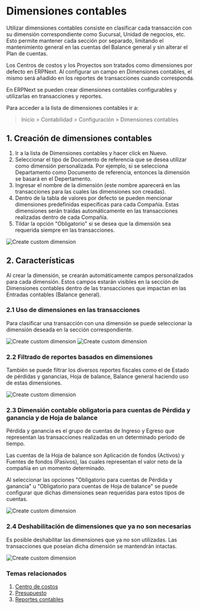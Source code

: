 <!-- add-breadcrumbs -->
# Dimensiones contables


Utilizar dimensiones contables consiste en clasificar cada transacción con su dimensión correspondiente como Sucursal, Unidad de negocios, etc. Esto permite mantener cada sección por separado, limitando el mantenimiento general en las cuentas del Balance general y sin alterar el Plan de cuentas.

Los Centros de costos y los Proyectos son tratados como dimensiones por defecto en ERPNext. Al configurar un campo en Dimensiones contables, el mismo será añadido en los reportes de transacciones cuando corresponda. 

En ERPNext se pueden crear dimensiones contables configurables y utilizarlas en transacciones y reportes.

Para acceder a la lista de dimensiones contables ir a:
> Inicio > Contabilidad > Configuración > Dimensiones contables

## 1. Creación de dimensiones contables

1. Ir a la lista de Dimensiones contables y hacer click en Nuevo.
1. Seleccionar el tipo de Documento de referencia que se desea utilizar como dimensión personalizada. Por ejemplo, si se selecciona Departamento como Documento de referencia, entonces la dimensión se basará en el Depertamento.
1. Ingresar el nombre de la dimensión (este nombre aparecerá en las transacciones para las cuales las dimensiones son creadas).
1. Dentro de la tabla de valores por defecto se pueden mencionar dimensiones predefinidas específicas para cada Compañía. Estas dimensiones serán traídas automáticamente en las transacciones realizadas dentro de cada Compañía.
1. Tildar la opción "Obligatorio" si se desea que la dimensión sea requerida siempre en las transacciones.

<img alt="Create custom dimension" class="screenshot" src="{{docs_base_url}}/assets/img/accounts/accounting-dimension.png">


## 2. Características

Al crear la dimensión, se crearán automáticamente campos personalizados para cada dimensión. Estos campos estarán visibles en la sección de Dimensiones contables dentro de las transacciones que impactan en las Entradas contables (Balance general).

### 2.1 Uso de dimensiones en las transacciones

Para clasificar una transacción con una dimensión se puede seleccionar la dimensión deseada en la sección correspondiente.

<img alt="Create custom dimension" class="screenshot" src="{{docs_base_url}}/assets/img/accounts/dimension-section.png">

<img alt="Create custom dimension" class="screenshot" src="{{docs_base_url}}/assets/img/accounts/dimension-transaction.png">

### 2.2 Filtrado de reportes basados en dimensiones

También se puede filtrar los diversos reportes fiscales como el de Estado de pérdidas y ganancias, Hoja de balance, Balance general haciendo uso de estas dimensiones.

<img alt="Create custom dimension" class="screenshot" src="{{docs_base_url}}/assets/img/accounts/report-dimensions.png">

### 2.3 Dimensión contable obligatoria para cuentas de Pérdida y ganancia y de Hoja de balance

Pérdida y ganancia es el grupo de cuentas de Ingreso y Egreso que representan las transacciones realizadas en un determinado período de tiempo.

Las cuentas de la Hoja de balance son Aplicación de fondos (Activos) y Fuentes de fondos (Pasivos), las cuales representan el valor neto de la compañia en un momento determinado.

Al seleccionar las opciones "Obligatorio para cuentas de Pérdida y ganancia" u "Obligatorio para cuentas de Hoja de balance" se puede configurar que dichas dimensiones sean requeridas para estos tipos de cuentas.

<img alt="Create custom dimension" class="screenshot" src="{{docs_base_url}}/assets/img/accounts/dimension-mandatory.png">

### 2.4 Deshabilitación de dimensiones que ya no son necesarias

Es posible deshabilitar las dimensiones que ya no son utilizadas. Las transacciones que poseían dicha dimensión se mantendrán intactas.

<img alt="Create custom dimension" class="screenshot" src="{{docs_base_url}}/assets/img/accounts/dimension-disable.png">


### Temas relacionados
1. [Centro de costos](/docs/user/manual/es/accounts/cost-center)
1. [Presupuesto](/docs/user/manual/es/accounts/budgeting)
1. [Reportes contables](/docs/user/manual/es/accounts/accounting-reports)
